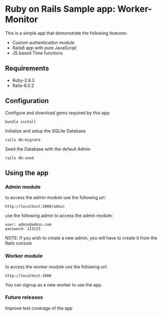 # Ruby on Rails Sample app: Worker-Monitor #

This is a simple app that demonstrate the following features:

* Custom authentication module
* Rails6 app with pure JavaScript
* JS based Time functions

## Requirements ##


  * Ruby-2.6.3
  * Rails-6.0.2

## Configuration ##

Configure and download gems required by this app:

    bundle install
  
Initialize and setup the SQLite Database

    rails db:migrate

Seed the Database with the default Admin

    rails db:seed

## Using the app ##

### Admin module ###

to access the admin module use the following url:

    http://localhost:3000/admin
    
use the following admin to access the admin module:
    
    user: admin@admin.com
    password: 123123
    
NOTE: If you wish to create a new admin, you will have to create it from the Rails console

### Worker module ###

to access the worker module use the following url:

    http://localhost:3000
    
You can signup as a new worker to use the app.

### Future releases ###

Improve test coverage of the app
